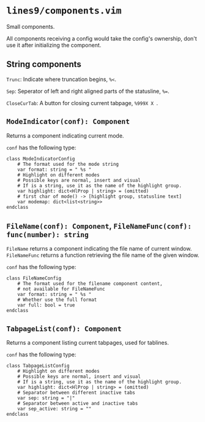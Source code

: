# `lines9/components.vim`

Small components.

All components receiving a config would take the config's ownership,
don't use it after initializing the component.

## String components

`Trunc`: Indicate where truncation begins, `%<`.

`Sep`: Seperator of left and right aligned parts of the statusline, `%=`.

`CloseCurTab`: A button for closing current tabpage, `%999X X `.

## `ModeIndicator(conf): Component`

Returns a component indicating current mode.

`conf` has the following type:

``` vim
class ModeIndicatorConfig
    # The format used for the mode string
    var format: string = " %s "
    # Highlight on different modes
    # Possible keys are normal, insert and visual
    # If is a string, use it as the name of the highlight group.
    var highlight: dict<HlProp | string> = (omitted)
    # first char of mode() -> [highlight group, statusline text]
    var modemap: dict<list<string>>
endclass
```

## `FileName(conf): Component`, `FileNameFunc(conf): func(number): string`

`FileName` returns a component indicating the file name of current window.
`FileNameFunc` returns a function retrieving the file name of the given window.

`conf` has the following type:

``` vim
class FileNameConfig
    # The format used for the filename component content,
    # not available for FileNameFunc
    var format: string = " %s "
    # Whether use the full format
    var full: bool = true
endclass
```

## `TabpageList(conf): Component`

Returns a component listing current tabpages, used for tablines.

`conf` has the following type:

``` vim
class TabpageListConfig
    # Highlight on different modes
    # Possible keys are normal, insert and visual
    # If is a string, use it as the name of the highlight group.
    var highlight: dict<HlProp | string> = (omitted)
    # Separator between different inactive tabs
    var sep: string = "|"
    # Separator between active and inactive tabs
    var sep_active: string = ""
endclass
```

